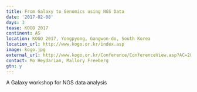 ```yaml
---
title: From Galaxy to Genomics using NGS Data
date: '2017-02-08'
days: 3
tease: KOGO 2017
continent: AS
location: KOGO 2017, Yongpyong, Gangwon-do, South Korea
location_url: http://www.kogo.or.kr/index.asp
image: kogo.jpg
external_url: http://www.kogo.or.kr/Conference/ConferenceView.asp?AC=2&CODE=CI20161201
contact: Mo Heydarian, Mallory Freeberg
gtn: y
---
```


A Galaxy workshop for NGS data analysis
